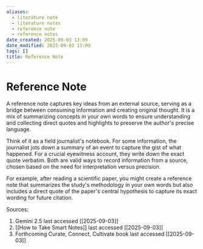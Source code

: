 ```yaml
---
aliases:
  - literature note
  - literature notes
  - reference note
  - reference notes
date_created: 2025-09-03 13:09
date_modified: 2025-09-03 13:09
tags: []
title: Reference Note
---
```


# Reference Note

A reference note captures key ideas from an external source, serving as a bridge between consuming information and creating original thought. It is a mix of summarizing concepts in your own words to ensure understanding and collecting direct quotes and highlights to preserve the author's precise language.

Think of it as a field journalist's notebook. For some information, the journalist jots down a summary of an event to capture the gist of what happened. For a crucial eyewitness account, they write down the exact quote verbatim. Both are valid ways to record information from a source, chosen based on the need for interpretation versus precision.

For example, after reading a scientific paper, you might create a reference note that summarizes the study's methodology in your own words but also includes a direct quote of the paper's central hypothesis to capture its exact wording for future citation.

Sources:

1. Gemini 2.5 last accessed [[2025-09-03]]
2. [[How to Take Smart Notes]] last accessed [[2025-09-03]]
3. Forthcoming Curate, Connect, Cultivate book last accessed [[2025-09-03]]
